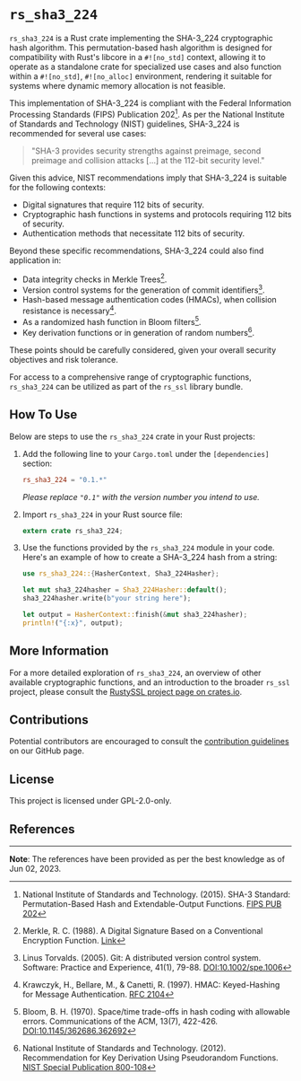 # `rs_sha3_224`

`rs_sha3_224` is a Rust crate implementing the SHA-3_224 cryptographic hash algorithm. This permutation-based hash algorithm is designed for compatibility with Rust's libcore in a `#![no_std]` context, allowing it to operate as a standalone crate for specialized use cases and also function within a `#![no_std]`, `#![no_alloc]` environment, rendering it suitable for systems where dynamic memory allocation is not feasible.

This implementation of SHA-3_224 is compliant with the Federal Information Processing Standards (FIPS) Publication 202[^1]. As per the National Institute of Standards and Technology (NIST) guidelines, SHA-3_224 is recommended for several use cases:

> "SHA-3 provides security strengths against preimage, second preimage and collision attacks [...] at the 112-bit security level."

Given this advice, NIST recommendations imply that SHA-3_224 is suitable for the following contexts:

- Digital signatures that require 112 bits of security.
- Cryptographic hash functions in systems and protocols requiring 112 bits of security.
- Authentication methods that necessitate 112 bits of security.

Beyond these specific recommendations, SHA-3_224 could also find application in:

- Data integrity checks in Merkle Trees[^4].
- Version control systems for the generation of commit identifiers[^2].
- Hash-based message authentication codes (HMACs), when collision resistance is necessary[^3].
- As a randomized hash function in Bloom filters[^5].
- Key derivation functions or in generation of random numbers[^6].

These points should be carefully considered, given your overall security objectives and risk tolerance.

For access to a comprehensive range of cryptographic functions, `rs_sha3_224` can be utilized as part of the `rs_ssl` library bundle.

## How To Use

Below are steps to use the `rs_sha3_224` crate in your Rust projects:

1. Add the following line to your `Cargo.toml` under the `[dependencies]` section:

    ```toml
    rs_sha3_224 = "0.1.*"
    ```
   _Please replace `"0.1"` with the version number you intend to use._

2. Import `rs_sha3_224` in your Rust source file:

    ```rust
    extern crate rs_sha3_224;
    ```

3. Use the functions provided by the `rs_sha3_224` module in your code. Here's an example of how to create a SHA-3_224 hash from a string:

    ```rust
    use rs_sha3_224::{HasherContext, Sha3_224Hasher};

    let mut sha3_224hasher = Sha3_224Hasher::default();
    sha3_224hasher.write(b"your string here");

    let output = HasherContext::finish(&mut sha3_224hasher);
    println!("{:x}", output);
    ```

## More Information

For a more detailed exploration of `rs_sha3_224`, an overview of other available cryptographic functions, and an introduction to the broader `rs_ssl` project, please consult the [RustySSL project page on crates.io](https://crates.io/crates/rs_ssl).

## Contributions
Potential contributors are encouraged to consult the [contribution guidelines](https://github.com/RustySSL/rs_ssl/CONTRIBUTING.md) on our GitHub page.

## License

This project is licensed under GPL-2.0-only.

## References

[^1]: National Institute of Standards and Technology. (2015). SHA-3 Standard: Permutation-Based Hash and Extendable-Output Functions. [FIPS PUB 202](https://nvlpubs.nist.gov/nistpubs/FIPS/NIST.FIPS.202.pdf)

[^2]: Linus Torvalds. (2005). Git: A distributed version control system. Software: Practice and Experience, 41(1), 79-88. [DOI:10.1002/spe.1006](https://doi.org/10.1002/spe.1006)

[^3]: Krawczyk, H., Bellare, M., & Canetti, R. (1997). HMAC: Keyed-Hashing for Message Authentication. [RFC 2104](https://tools.ietf.org/html/rfc2104)

[^4]: Merkle, R. C. (1988). A Digital Signature Based on a Conventional Encryption Function. [Link](https://link.springer.com/content/pdf/10.1007/3-540-45961-8_24.pdf)

[^5]: Bloom, B. H. (1970). Space/time trade-offs in hash coding with allowable errors. Communications of the ACM, 13(7), 422-426. [DOI:10.1145/362686.362692](https://doi.org/10.1145/362686.362692)

[^6]: National Institute of Standards and Technology. (2012). Recommendation for Key Derivation Using Pseudorandom Functions. [NIST Special Publication 800-108](https://doi.org/10.6028/NIST.SP.800-108)

---
**Note**: The references have been provided as per the best knowledge as of Jun 02, 2023.
